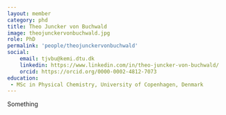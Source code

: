 ```yaml
---
layout: member
category: phd
title: Theo Juncker von Buchwald
image: theojunckervonbuchwald.jpg
role: PhD
permalink: 'people/theojunckervonbuchwald'
social:
    email: tjvbu@kemi.dtu.dk 
    linkedin: https://www.linkedin.com/in/theo-juncker-von-buchwald/
    orcid: https://orcid.org/0000-0002-4812-7073
education:
 - MSc in Physical Chemistry, University of Copenhagen, Denmark
---
```


Something
